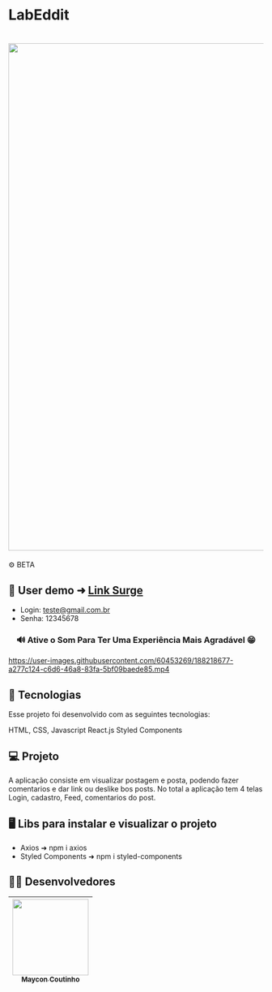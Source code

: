 # LabEddit

<h1 align="center">
<img width=1000 src="https://user-images.githubusercontent.com/60453269/188213033-1e5fc400-35f4-4b75-bda5-6d2ff77af3c2.png">
</h1>

⚙ BETA

## 📲 User demo ➜ [Link Surge](https://lab-eddit.vercel.app/)

- Login: teste@gmail.com.br
- Senha: 12345678

<h3 align="center">
  🔊 Ative o Som Para Ter Uma Experiência Mais Agradável 😁  <br/>
</h3> 


https://user-images.githubusercontent.com/60453269/188218677-a277c124-c6d6-46a8-83fa-5bf09baede85.mp4


## 🚀 Tecnologias
Esse projeto foi desenvolvido com as seguintes tecnologias:

HTML, CSS, Javascript
React.js
Styled Components

## 💻 Projeto
 A aplicação consiste em  visualizar postagem e posta, podendo fazer comentarios e dar link ou deslike bos posts. No total a aplicação tem 4 telas Login, cadastro, Feed, comentarios do post.
 
 
## 🖥️ Libs para instalar e visualizar o projeto 

- Axios ➜ npm i axios
- Styled Components ➜ npm i styled-components 

## 🧑‍💻 Desenvolvedores  

<div align="center"> 

| [<img src="https://user-images.githubusercontent.com/60453269/184236315-92017e73-39ae-4e8e-8a4b-3e7033bc4eb4.jpg" width=150><br><sub> Maycon Coutinho </sub>](https://www.linkedin.com/in/maycon-coutinho/) | 
|---|

</div> 
